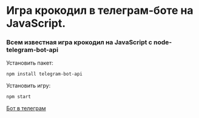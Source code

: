 # Игра крокодил в телеграм-боте на JavaScript.

### Всем известная игра крокодил на JavaScript с node-telegram-bot-api

  Установить пакет:
  ```sh
npm install telegram-bot-api
```

  Установить игру:
  ```sh
npm start
```

[Бот в телеграм](https://t.me/MyFirstBotDemo23Bot)
